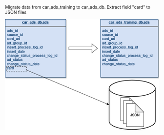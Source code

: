 Migrate data from car_ads_training to car_ads_db.
Extract field "card" to JSON files

![migrate](image.png)
